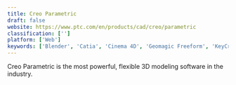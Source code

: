 ```yaml
---
title: Creo Parametric
draft: false 
website: https://www.ptc.com/en/products/cad/creo/parametric
classification: ['']
platform: ['Web']
keywords: ['Blender', 'Catia', 'Cinema 4D', 'Geomagic Freeform', 'KeyCreator', 'Keyshot', 'LibreCAD', 'LightWave 3D', 'MODO', 'Maya', 'Mudbox', 'Onshape', 'Sculptris', 'SketchUp', 'Solid Edge', 'SolidWorks', 'Substance Designer', 'Unity', 'ZBrush']
---
```

Creo Parametric is the most powerful, flexible 3D modeling software in the industry.